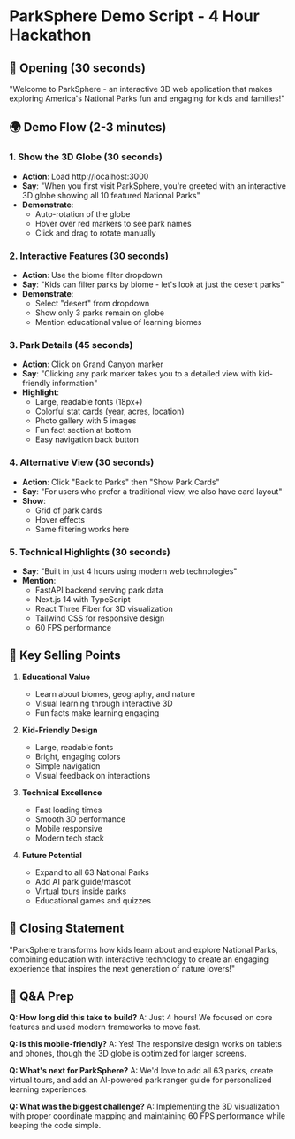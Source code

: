 # ParkSphere Demo Script - 4 Hour Hackathon

## 🎯 Opening (30 seconds)
"Welcome to ParkSphere - an interactive 3D web application that makes exploring America's National Parks fun and engaging for kids and families!"

## 🌍 Demo Flow (2-3 minutes)

### 1. Show the 3D Globe (30 seconds)
- **Action**: Load http://localhost:3000
- **Say**: "When you first visit ParkSphere, you're greeted with an interactive 3D globe showing all 10 featured National Parks"
- **Demonstrate**: 
  - Auto-rotation of the globe
  - Hover over red markers to see park names
  - Click and drag to rotate manually

### 2. Interactive Features (30 seconds)
- **Action**: Use the biome filter dropdown
- **Say**: "Kids can filter parks by biome - let's look at just the desert parks"
- **Demonstrate**:
  - Select "desert" from dropdown
  - Show only 3 parks remain on globe
  - Mention educational value of learning biomes

### 3. Park Details (45 seconds)
- **Action**: Click on Grand Canyon marker
- **Say**: "Clicking any park marker takes you to a detailed view with kid-friendly information"
- **Highlight**:
  - Large, readable fonts (18px+)
  - Colorful stat cards (year, acres, location)
  - Photo gallery with 5 images
  - Fun fact section at bottom
  - Easy navigation back button

### 4. Alternative View (30 seconds)
- **Action**: Click "Back to Parks" then "Show Park Cards"
- **Say**: "For users who prefer a traditional view, we also have card layout"
- **Show**:
  - Grid of park cards
  - Hover effects
  - Same filtering works here

### 5. Technical Highlights (30 seconds)
- **Say**: "Built in just 4 hours using modern web technologies"
- **Mention**:
  - FastAPI backend serving park data
  - Next.js 14 with TypeScript
  - React Three Fiber for 3D visualization
  - Tailwind CSS for responsive design
  - 60 FPS performance

## 🚀 Key Selling Points

1. **Educational Value**
   - Learn about biomes, geography, and nature
   - Visual learning through interactive 3D
   - Fun facts make learning engaging

2. **Kid-Friendly Design**
   - Large, readable fonts
   - Bright, engaging colors
   - Simple navigation
   - Visual feedback on interactions

3. **Technical Excellence**
   - Fast loading times
   - Smooth 3D performance
   - Mobile responsive
   - Modern tech stack

4. **Future Potential**
   - Expand to all 63 National Parks
   - Add AI park guide/mascot
   - Virtual tours inside parks
   - Educational games and quizzes

## 💬 Closing Statement
"ParkSphere transforms how kids learn about and explore National Parks, combining education with interactive technology to create an engaging experience that inspires the next generation of nature lovers!"

## 🎤 Q&A Prep

**Q: How long did this take to build?**
A: Just 4 hours! We focused on core features and used modern frameworks to move fast.

**Q: Is this mobile-friendly?**
A: Yes! The responsive design works on tablets and phones, though the 3D globe is optimized for larger screens.

**Q: What's next for ParkSphere?**
A: We'd love to add all 63 parks, create virtual tours, and add an AI-powered park ranger guide for personalized learning experiences.

**Q: What was the biggest challenge?**
A: Implementing the 3D visualization with proper coordinate mapping and maintaining 60 FPS performance while keeping the code simple.